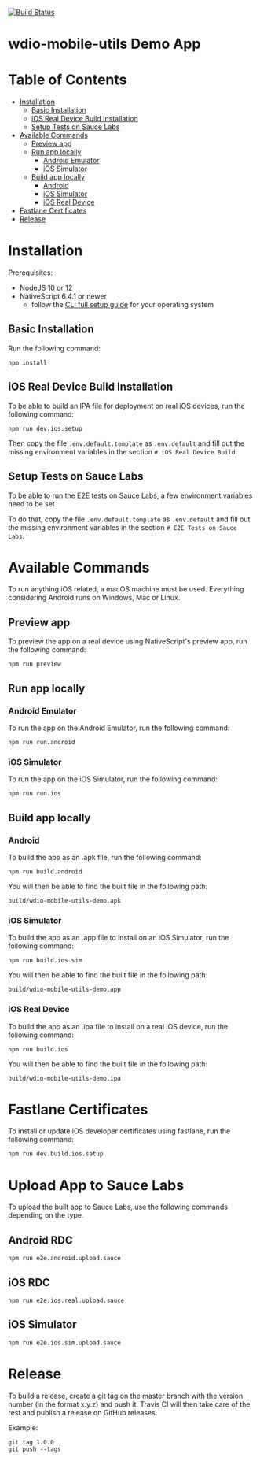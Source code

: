 [![Build Status](https://travis-ci.com/martinfrancois/wdio-mobile-utils-demo.svg?token=8WqsSGJvE4SAqmHHx2Z7&branch=master)](https://travis-ci.com/martinfrancois/wdio-mobile-utils-demo)

# wdio-mobile-utils Demo App

# Table of Contents

- [Installation](#installation)
  - [Basic Installation](#basic-installation)
  - [iOS Real Device Build Installation](#ios-real-device-build-installation)
  - [Setup Tests on Sauce Labs](#setup-tests-on-sauce-labs)
- [Available Commands](#available-commands)
  - [Preview app](#preview-app)
  - [Run app locally](#run-app-locally)
    - [Android Emulator](#android-emulator)
    - [iOS Simulator](#ios-simulator)
  - [Build app locally](#build-app-locally)
    - [Android](#android)
    - [iOS Simulator](#ios-simulator-1)
    - [iOS Real Device](#ios-real-device)
- [Fastlane Certificates](#fastlane-certificates)
- [Release](#release)

# Installation

Prerequisites:

- NodeJS 10 or 12
- NativeScript 6.4.1 or newer
  - follow the [CLI full setup guide](https://docs.nativescript.org/angular/start/quick-setup#full-setup) for your operating system

## Basic Installation

Run the following command:

```shell script
npm install
```

## iOS Real Device Build Installation

To be able to build an IPA file for deployment on real iOS devices, run the following command:

```shell script
npm run dev.ios.setup
```

Then copy the file `.env.default.template` as `.env.default` and fill out the missing environment variables in the section `# iOS Real Device Build`.

## Setup Tests on Sauce Labs

To be able to run the E2E tests on Sauce Labs, a few environment variables need to be set.

To do that, copy the file `.env.default.template` as `.env.default` and fill out the missing environment variables in the section `# E2E Tests on Sauce Labs`.

# Available Commands

To run anything iOS related, a macOS machine must be used.
Everything considering Android runs on Windows, Mac or Linux.

## Preview app

To preview the app on a real device using NativeScript's preview app, run the following command:

```shell script
npm run preview
```

## Run app locally

### Android Emulator

To run the app on the Android Emulator, run the following command:

```shell script
npm run run.android
```

### iOS Simulator

To run the app on the iOS Simulator, run the following command:

```shell script
npm run run.ios
```

## Build app locally

### Android

To build the app as an .apk file, run the following command:

```shell script
npm run build.android
```

You will then be able to find the built file in the following path:

```shell script
build/wdio-mobile-utils-demo.apk
```

### iOS Simulator

To build the app as an .app file to install on an iOS Simulator, run the following command:

```shell script
npm run build.ios.sim
```

You will then be able to find the built file in the following path:

```shell script
build/wdio-mobile-utils-demo.app
```

### iOS Real Device

To build the app as an .ipa file to install on a real iOS device, run the following command:

```shell script
npm run build.ios
```

You will then be able to find the built file in the following path:

```shell script
build/wdio-mobile-utils-demo.ipa
```

# Fastlane Certificates

To install or update iOS developer certificates using fastlane, run the following command:

```shell script
npm run dev.build.ios.setup
```

# Upload App to Sauce Labs

To upload the built app to Sauce Labs, use the following commands depending on the type.

## Android RDC

```shell script
npm run e2e.android.upload.sauce
```

## iOS RDC

```shell script
npm run e2e.ios.real.upload.sauce
```

## iOS Simulator

```shell script
npm run e2e.ios.sim.upload.sauce
```

# Release

To build a release, create a git tag on the master branch with the version number (in the format x.y.z) and push it.
Travis CI will then take care of the rest and publish a release on GitHub releases.

Example:

```shell script
git tag 1.0.0
git push --tags
```
